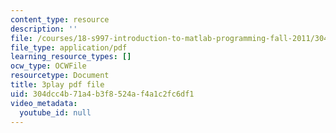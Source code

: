 ```yaml
---
content_type: resource
description: ''
file: /courses/18-s997-introduction-to-matlab-programming-fall-2011/304dcc4b71a4b3f8524af4a1c2fc6df1_UKU1477cXVY.pdf
file_type: application/pdf
learning_resource_types: []
ocw_type: OCWFile
resourcetype: Document
title: 3play pdf file
uid: 304dcc4b-71a4-b3f8-524a-f4a1c2fc6df1
video_metadata:
  youtube_id: null
---
```

